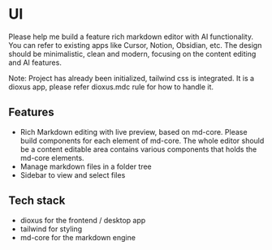 # UI

Please help me build a feature rich markdown editor with AI functionality. You can refer to existing apps like Cursor, Notion, Obsidian, etc. The design should be minimalistic, clean and modern, focusing on the content editing and AI features.

Note: Project has already been initialized, tailwind css is integrated. It is a dioxus app, please refer dioxus.mdc rule for how to handle it.

## Features

- Rich Markdown editing with live preview, based on md-core. Please build components for each element of md-core. The whole editor should be a content editable area contains various components that holds the md-core elements.
- Manage markdown files in a folder tree
- Sidebar to view and select files

## Tech stack

- dioxus for the frontend / desktop app
- tailwind for styling
- md-core for the markdown engine
